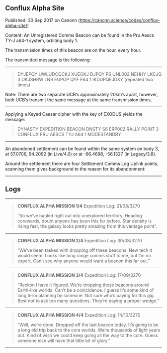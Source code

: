 ## Conflux Alpha Site

Published: 30 Sep 2017 on Canonn (https://canonn.science/codex/conflux-alpha-site/)

Content: An Unregistered Comms Beacon can be found in the Pru Aescs TY-J a64-1 system, orbiting body 1.

The transmission times of this beacon are on the hour, every hour.

The transmitted message is the following:

* * *

> 
> DYJEPQY UWLUDCQCKJ XUEOKJ
> DJPQY P6 UNL002
> NEHHY LKCJQ 3
> OKJSHRW
> LNR EUPOP QYF E64 1
> IKDUPQEJDXY
> (repeated two times)

Note: There are two separate UCB’s approximately 20km’s apart, however, both UCB’s transmit the same message at the same transmission times.

* * *

Applying a Keyed Caesar cipher with the key of EXODUS yields the message:

> 
> DYNASTY EXPEDITION BEACON
> DNSTY S6 ERP002
> RALLY POINT 3
> CONFLUX
> PRU AESCS TYJ A64 1
> MODESTANDBY

* * *

An abandoned settlement can be found within the same system on body 3, at 57.0706, 94.2092 (in Live/4.0) or at -66.4698, -56.1327 (in Legacy/3.8).

Around the settlement there are four Settlement Comms Log Uplink points, scanning them gives background to the reason for its abandonment:

* * *

## Logs

* * *

> 
> **CONFLUX ALPHA MISSION 1/4**
> Expedition Log: 21/08/3270
> 
> “So we’ve hauled right out into unexplored territory. Heading corewards, doubt anyone has been this far before. Star density is rising fast, the galaxy looks pretty amazing from this vantage point”.

* * *

> 
> **CONFLUX ALPHA MISSION 2/4**
> Expedition Log: 30/08/3270
> 
> “We’ve been tasked with dropping off these beacons. New tech it would seem. Looks like long range comms stuff to me, but I’m no expert. Can’t see why anyone would want a beacon this far out.”

* * *

> 
> **CONFLUX ALPHA MISSION 3/4**
> Expedition Log: 17/09/3270
> 
> “Reckon I have it figured. We’re dropping these beacons around Earth-like worlds. Can’t be a coincidence. I guess it’s some kind of long term planning by someone. Not sure who’s paying for this gig. Best not to ask too many questions. They’re paying a proper wedge.”

* * *

> 
> **CONFLUX ALPHA MISSION 4/4**
> Expedition Log: 14/10/3270
> 
> “Well, we’re done. Dropped off the last beacon today. It’s going to be a long old trip back to the core worlds. We’re thousands of light years out. Kind of wish we could keep going all the way to the core. Guess someone else will have that little bit of glory.”

* * *